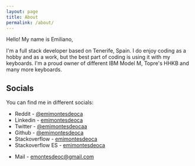 ```yaml
---
layout: page
title: About
permalink: /about/
---
```


Hello! My name is Emiliano, 

I'm a full stack developer based on Tenerife, Spain. I do enjoy coding as a hobby and as a work, but the best part of coding is using it with my keyboards. I'm a proud owner of different IBM Model M, Topre's HHKB and many more keyboards.



<!--
## Education

I've graduated from different studies:

- In 2016 I graduated as a **Technician in Microcomputer Systems and Networks** with an average grade of 9,2 from a 2 year course in Cesar Manrique.
- In 2018 I graduated as a **Full Stack developer** with an average grade of 10 from a 2 year course in Cesar Manrique.

 ## Work experience

I've worked in different organization since 2014:

- From June 2014 to June 2015 I worked in **Worktechlabs** as a system engineer.
- From May 2016 to June 2016 I worked in **Core Logic** as an intern frontend developer in the Erasmus project.
- From May 2018 to ???? I'm working in **Intelequia** as an intern full stack developer.

## Skills

Regarding the technologies that I use, these are the ones that I'm most confortable with:

- **Languages**
  - C#
  - Java
  - Javascript
  - Typescript
- **Frontend**
  - HTML5
  - CSS3
  - JS
- **Backend**
  - ASP.net Forms
  - ASP.net MVC
  - ASP.net Core
  - Java ee
- **Frontend frameworks**
  - Angular 5/6
  - Bootstrap
  - Jquery
  - Material
- **Databases**
  - SQL Server
  - Mysql
- **Misc**
  - Entityframework
  - Ado.net
  - Botframework

## Projects

I'm passionate of what I like to do, that's why I like to develop just for the people:

- [FTPDownloader](https://github.com/emimontesdeoca/FTPDownloader): Download an entire FTP(Linux or Windows based) by entering its path and credentials.
- [Backcraft](https://github.com/emimontesdeoca/Backcraft): A backup tool for Minecraft.
- [jordgubbe](https://github.com/emimontesdeoca/jordgubbe): A metro styled landing page for your links and apps.
- [emify](https://github.com/emimontesdeoca/emify): Something something a Spotify clone.
- [SeriesBeautifier](https://github.com/emimontesdeoca/SeriesBeautifier): SeriesBeautifier is a tool to clean and sort your multimedia storage.
- [CanaryImages](https://github.com/emimontesdeoca/CanaryImages):  Small game built in Jquery UI to get known about the Canary Islands.
- [shopping-list](https://github.com/emimontesdeoca/shopping-list): Minimalistic shopping list built with JavaScript using Bootstrap and localStorage. 
 -->

## Socials

You can find me in different socials:

- Reddit - [@emimontesdeoca](https://www.reddit.com/user/emontesdeoca/)
- Linkedin - [emimontesdeoca](https://www.linkedin.com/in/emimontesdeoca/)
- Twitter - [@emimontesdeocaa](https://twitter.com/emimontesdeocaa)
- Github - [@emimontesdeoca](https://github.com/emimontesdeoca)
- Stackoverflow - [emimontesdeoca](https://stackoverflow.com/users/7823470/emiliano-montesdeoca)
- Stackoverflow ES - [emimontesdeoca](https://es.stackoverflow.com/users/82094/emiliano-montesdeoca)
<!-- - Instagram - [@emimontesdeoca](https://www.instagram.com/emimontesdeoca/)
- Facebook - [emimontesdeoca](https://www.facebook.com/emimontesdeocadelpuerto) -->
- Mail - [emontesdeoc@gmail.com](mailto:emontesdeoc@gmail.com)




